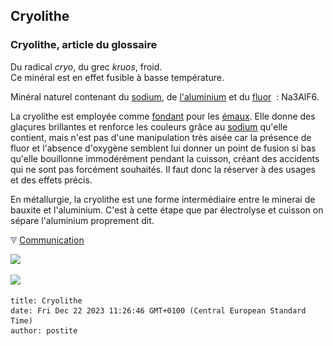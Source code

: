 ## Cryolithe
### Cryolithe, article du glossaire
 Du radical _cryo_, du grec _kruos_, froid.  
Ce minéral est en effet fusible à basse température.

Minéral naturel contenant du [sodium](sodium.html), de [l'aluminium](annexe1.html#al) et du [fluor](annexe1.html#f)  : Na3AlF6.

La cryolithe est employée comme [fondant](fondant.html) pour les [émaux](email.html). Elle donne des glaçures brillantes et renforce les couleurs grâce au [sodium](sodium.html) qu'elle contient, mais n'est pas d'une manipulation très aisée car la présence de fluor et l'absence d'oxygène semblent lui donner un point de fusion si bas qu'elle bouillonne immodérément pendant la cuisson, créant des accidents qui ne sont pas forcément souhaités. Il faut donc la réserver à des usages et des effets précis.

En métallurgie, la cryolithe est une forme intermédiaire entre le minerai de bauxite et l'aluminium. C'est à cette étape que par électrolyse et cuisson on sépare l'aluminium proprement dit.



![](images/flechebas.gif) [Communication](http://www.artrealite.com/annonceurs.htm) 

[![](https://cbonvin.fr/sites/regie.artrealite.com/visuels/campagne1.png)](index-2.html#20131014)

![](https://cbonvin.fr/sites/regie.artrealite.com/visuels/campagne2.png)
```
title: Cryolithe
date: Fri Dec 22 2023 11:26:46 GMT+0100 (Central European Standard Time)
author: postite
```
